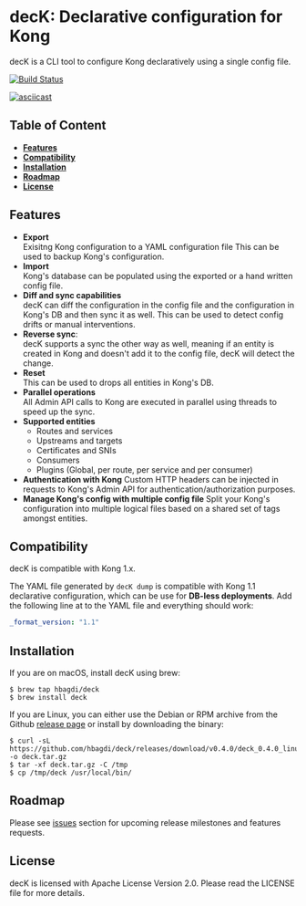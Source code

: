 # decK: Declarative configuration for Kong

decK is a CLI tool to configure Kong declaratively using a single config file.

[![Build Status](https://travis-ci.com/hbagdi/deck.svg?branch=master)](https://travis-ci.com/hbagdi/deck)

[![asciicast](https://asciinema.org/a/238318.svg)](https://asciinema.org/a/238318)

## Table of Content

- [**Features**](#features)
- [**Compatibility**](#compatibility)
- [**Installation**](#installation)
- [**Roadmap**](#roadmap)
- [**License**](#license)

## Features

- **Export**  
  Exisitng Kong configuration to a YAML configuration file
  This can be used to backup Kong's configuration.
- **Import**  
  Kong's database can be populated using the exported or a hand written config
  file.
- **Diff and sync capabilities**  
  decK can diff the configuration in the config file and
  the configuration in Kong's DB and then sync it as well.
  This can be used to detect config drifts or manual interventions.
- **Reverse sync**:  
  decK supports a sync the other way as well, meaning if an
  entity is created in Kong and doesn't add it to the config file,
  decK will detect the change.
- **Reset**  
  This can be used to drops all entities in Kong's DB.
- **Parallel operations**  
  All Admin API calls to Kong are executed in parallel using threads to
  speed up the sync.
- **Supported entities**
  - Routes and services
  - Upstreams and targets
  - Certificates and SNIs
  - Consumers
  - Plugins (Global, per route, per service and per consumer)
- **Authentication with Kong**
  Custom HTTP headers can be injected in requests to Kong's Admin API
  for authentication/authorization purposes.
- **Manage Kong's config with multiple config file**
  Split your Kong's configuration into multiple logical files based on a shared
  set of tags amongst entities.

## Compatibility

decK is compatible with Kong 1.x. 

The YAML file generated by `decK dump` is compatible with Kong 1.1 declarative configuration, which can be use for **DB-less deployments**. Add the following line at to the YAML file and everything should work:

```yaml
_format_version: "1.1"
```

## Installation

If you are on macOS, install decK using brew:

```shell
$ brew tap hbagdi/deck
$ brew install deck
```

If you are Linux, you can either use the Debian or RPM archive from
the Github [release page](https://github.com/hbagdi/deck/releases)
or install by downloading the binary:

```shel
$ curl -sL https://github.com/hbagdi/deck/releases/download/v0.4.0/deck_0.4.0_linux_amd64.tar.gz -o deck.tar.gz
$ tar -xf deck.tar.gz -C /tmp
$ cp /tmp/deck /usr/local/bin/
```

## Roadmap

Please see [issues](https://github.com/hbagdi/deck/issues)
section for upcoming release milestones and features requests.

## License

decK is licensed with Apache License Version 2.0. Please read the LICENSE
file for more details.
